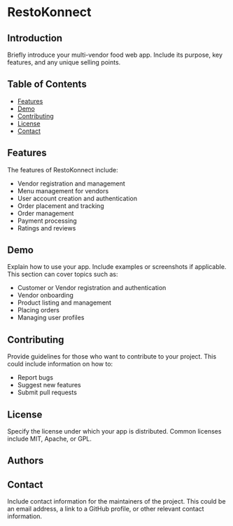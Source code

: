 # RestoKonnect

## Introduction

Briefly introduce your multi-vendor food web app. Include its purpose, key features, and any unique selling points. 

## Table of Contents

- [Features](#features)
- [Demo](#demo)
- [Contributing](#contributing)
- [License](#license)
- [Contact](#contact)

## Features

The features of RestoKonnect include:

- Vendor registration and management
- Menu management for vendors
- User account creation and authentication
- Order placement and tracking
- Order management
- Payment processing
- Ratings and reviews

## Demo

Explain how to use your app. Include examples or screenshots if applicable. This section can cover topics such as:

- Customer or Vendor registration and authentication
- Vendor onboarding
- Product listing and management
- Placing orders
- Managing user profiles

## Contributing

Provide guidelines for those who want to contribute to your project. This could include information on how to:

- Report bugs
- Suggest new features
- Submit pull requests

## License

Specify the license under which your app is distributed. Common licenses include MIT, Apache, or GPL.

## Authors


## Contact

Include contact information for the maintainers of the project. This could be an email address, a link to a GitHub profile, or other relevant contact information.
